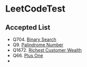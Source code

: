 # LeetCodeTest

## Accepted List

+ Q704. [Binary Search](https://leetcode.com/problems/binary-search)
+ Q9. [Palindrome Number](https://leetcode.com/problems/palindrome-number)
+ Q1672. [Richest Customer Wealth](https://leetcode.com/problems/richest-customer-wealth)
+ Q66. [Plus One](https://leetcode.com/problems/plus-one)
+ 


